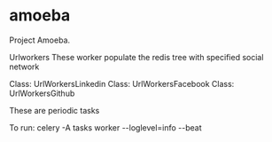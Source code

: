 amoeba
======

Project Amoeba.


Urlworkers
These worker populate the redis tree with specified social network

Class: UrlWorkersLinkedin
Class: UrlWorkersFacebook
Class: UrlWorkersGithub

These are periodic tasks

To run: celery -A tasks worker --loglevel=info --beat

